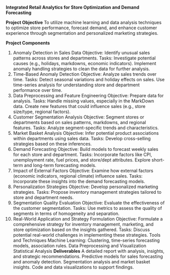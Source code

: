 **Integrated Retail Analytics for Store Optimization and Demand Forecasting**


**Project Objective**
To utilize machine learning and data analysis techniques to optimize store performance, forecast demand, and enhance customer experience through segmentation and personalized marketing strategies.

**Project Components**
1. Anomaly Detection in Sales Data
Objective: Identify unusual sales patterns across stores and departments.
Tasks:
Investigate potential causes (e.g., holidays, markdowns, economic indicators).
Implement anomaly handling strategies to clean the data for further analysis.
2. Time-Based Anomaly Detection
Objective: Analyze sales trends over time.
Tasks:
Detect seasonal variations and holiday effects on sales.
Use time-series analysis for understanding store and department performance over time.
3. Data Preprocessing and Feature Engineering
Objective: Prepare data for analysis.
Tasks:
Handle missing values, especially in the MarkDown data.
Create new features that could influence sales (e.g., store size/type, regional factors).
4. Customer Segmentation Analysis
Objective: Segment stores or departments based on sales patterns, markdowns, and regional features.
Tasks:
Analyze segment-specific trends and characteristics.
5. Market Basket Analysis
Objective: Infer potential product associations within departments using sales data.
Tasks:
Develop cross-selling strategies based on these inferences.
6. Demand Forecasting
Objective: Build models to forecast weekly sales for each store and department.
Tasks:
Incorporate factors like CPI, unemployment rate, fuel prices, and store/dept attributes.
Explore short-term and long-term forecasting models.
7. Impact of External Factors
Objective: Examine how external factors (economic indicators, regional climate) influence sales.
Tasks:
Incorporate these insights into the demand forecasting models.
8. Personalization Strategies
Objective: Develop personalized marketing strategies.
Tasks:
Propose inventory management strategies tailored to store and department needs.
9. Segmentation Quality Evaluation
Objective: Evaluate the effectiveness of the customer segmentation.
Tasks:
Use metrics to assess the quality of segments in terms of homogeneity and separation.
10. Real-World Application and Strategy Formulation
Objective: Formulate a comprehensive strategy for inventory management, marketing, and store optimization based on the insights gathered.
Tasks:
Discuss potential real-world challenges in implementing these strategies.
Tools and Techniques
Machine Learning: Clustering, time-series forecasting models, association rules.
Data Preprocessing and Visualization
Statistical Analysis
**Deliverables**
A detailed report with analysis, insights, and strategic recommendations.
Predictive models for sales forecasting and anomaly detection.
Segmentation analysis and market basket insights.
Code and data visualizations to support findings.
